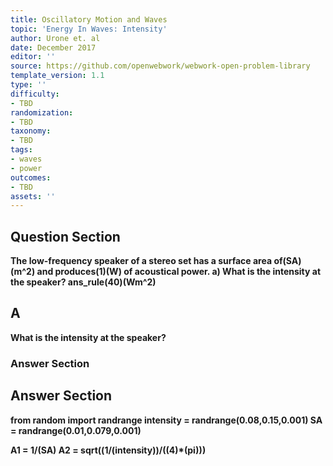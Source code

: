 ```yaml
---
title: Oscillatory Motion and Waves
topic: 'Energy In Waves: Intensity'
author: Urone et. al
date: December 2017
editor: ''
source: https://github.com/openwebwork/webwork-open-problem-library
template_version: 1.1
type: ''
difficulty:
- TBD
randomization:
- TBD
taxonomy:
- TBD
tags:
- waves
- power
outcomes:
- TBD
assets: ''
---
```


## Question Section 

<b>
The low-frequency speaker of a stereo set has a surface area of(SA)(m^2) and produces(1)(W)  of acoustical power. 
a) What is the intensity at the speaker?
ans_rule(40)(Wm^2)

## A
What is the intensity at the speaker?
### Answer Section


## Answer Section

from random import randrange
intensity = randrange(0.08,0.15,0.001)
SA = randrange(0.01,0.079,0.001)

A1 = 1/(SA) 
A2 = sqrt((1/(intensity))/((4)*(pi)))